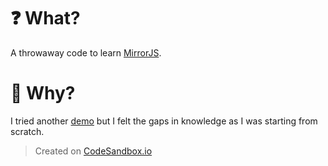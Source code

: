 # ❓ What?
A throwaway code to learn [MirrorJS](https://github.com/mirrorjs/mirror).

# 🤔 Why?
I tried another [demo](https://github.com/dance2die/throwaway.mirrorx) but I felt the gaps in knowledge as I was starting from scratch.

> Created on [CodeSandbox.io](https://codesandbox.io)

